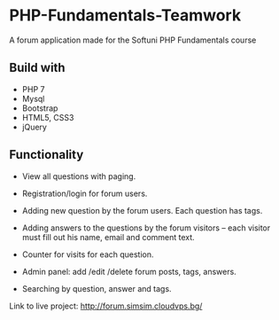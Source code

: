 # PHP-Fundamentals-Teamwork
A forum application made for the Softuni PHP Fundamentals course

## Build with
* PHP 7
* Mysql
* Bootstrap
* HTML5, CSS3
* jQuery

## Functionality

* View all questions  with paging.

* Registration/login for forum users.

* Adding new question by the forum users. Each question has tags.

* Adding answers to the questions by the forum visitors – each visitor must fill out his name, email and comment text.

* Counter for visits for each question.

* Admin panel: add /edit /delete forum posts, tags, answers.

* Searching by question, answer and tags.

Link to live project: http://forum.simsim.cloudvps.bg/
